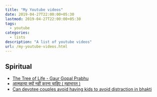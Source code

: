 ```yaml
---
title: "My Youtube videos"
date: 2019-04-27T22:00:00+05:30
lastmod: 2019-04-27T22:00:00+05:30
tags:
  - youtube
categories:
  - lists
description: "A list of youtube videos"
url: /my-youtube-videos.html
---
```


## Spiritual
* [The Tree of Life - Gaur Gopal Prabhu](https://www.youtube.com/watch?v=ViowcwfiWMU)
* [आत्महत्या क्यों नहीं करना चाहिए ( महाभारत )](https://www.youtube.com/watch?v=d1GAAYdupLA)
* [Can devotee couples avoid having kids to avoid distraction in bhakti](https://www.youtube.com/watch?v=CesQQlRrXhk)
